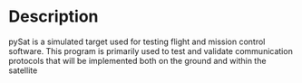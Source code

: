 # Description
pySat is a simulated target used for testing flight and mission control software. This program is primarily used to test and validate communication protocols that will be implemented both on the ground and within the satellite
